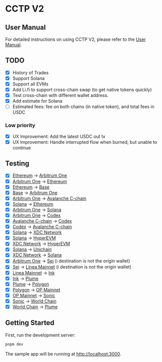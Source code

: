 # CCTP V2

## User Manual

For detailed instructions on using CCTP V2, please refer to the [User Manual](./USER_MANUAL.md).

## TODO

- [x] History of Trades
- [x] Support Solana
- [x] Support all EVMs
- [x] Add Li.fi to support cross-chain swap (to get native tokens quickly)
- [x] Test cross-chain with different wallet address.
- [x] Add estimate for Solana
- [ ] Estimated fees: fee on both chains (in native token), and total fees in USDC

### Low priority

- [x] UX Improvement: Add the latest USDC out tx
- [x] UX Improvement: Handle interrupted flow when burned, but unable to continue

## Testing

- [x] [Ethereum](https://etherscan.io/tx/0x5e50464610d278bca8a964dfda03044748742604bff8d440a5270eb738a36aee) -> [Arbitrum One](https://arbiscan.io/tx/0x525bb17796a80c097df764064ce0059ec3e68f10792958a2527a623083cfc711)
- [x] [Arbitrum One](https://arbiscan.io/tx/0x0015acffe6f8e0c120bf56bdbd3a064ffdcad05ee731ad1a8b7b76c50cd862f4) -> [Ethereum](https://etherscan.io/tx/0x5b5d7509b8f9516759151028f7c2de1fb5ef475b2275d178e7eef08234d12625)
- [x] [Ethereum](https://etherscan.io/tx/0x6cb313683dbbb7ee60c92835143b9fb5eaf4a3ea7752025ea06e434c2d862154) -> [Base](https://basescan.org/tx/0x81d8574a2f15cbf8f81474ecd65d2a8b0c20f780dada74029717aac6057ada71)
- [x] [Base](https://etherscan.io/tx/0x96e82897a1e647912f22d694af2eb199771a665f285e2fc206b309446d822222) -> [Arbitrum One](https://arbiscan.io/tx/0x33e15db11a09f085e2e4edd4a30dd0070be263e333b02255a9e5d6621f3573e0)
- [x] [Arbitrum One](https://arbiscan.io/tx/0xe8d4963b303bcf013db1ca25a2b477a4e1e918c22a6b7beb67bc616e2a2ed331) -> [Avalanche C-chain](https://snowtrace.io/tx/0x691ece42a5a2c5f3abd14432566e953f8a698f93f2284229a7ffd1aa4f925538)
- [x] [Solana](https://solscan.io/tx/4R2towhLBA1ZeHrF91on42Zbbk4tVpG17Rs84dNKmtnJCSAFNNEFsyGFS4qFyuDvPiKDCTjKQ3Xf31s1gReacbK9) -> [Ethereum](https://etherscan.io/tx/0xc75c86866dcdaf036dc0c29cdc7a75f426d5883e483a778950275b8f09efbaee)
- [x] [Arbitrum One](https://arbiscan.io/tx/0xf268391db5671d5bc43c6c69d91cfe5b51dbb6583a78796e63493bccd6b80592) -> [Solana](https://solscan.io/tx/598Ateqej7eWpR9ndrdnbVY6ZSZWVoZqKSuLiVbjVhYsLnyUfwDcZA3tpMegMdeS9fnyH672PhTDuZi5QERhoHnc)
- [x] [Arbitrum One](https://arbiscan.io/tx/0xf08969b1e5b8df967f9495503b062bb0ca9bda210ed0e2d42c7fbd09156112bd) -> [Codex](https://explorer.codex.xyz/tx/0xf6a37dc84e2aeb286dc5c970d0ece7e4ecccc95c87cbbaf9b96c57cf5102929f)
- [x] [Avalanche C-chain](https://snowtrace.io/tx/0xfbae678dfd381dbc9073fda845227ef502f6819e99f8f431cdafe1534cd3b5a1) -> [Codex](https://explorer.codex.xyz/tx/0x76d2073a4852690dc7e6a08b9173b9bdc20414baaee215fa594624d5c1183088)
- [x] [Codex](https://explorer.codex.xyz/tx/0xbcacf0758cf52e24cf746bbb073b978cbdc7f5cc63fe2d65fe827a4626e5d3b9) -> [Avalanche C-chain](https://snowtrace.io/tx/0x00fa4f035d74435d9e4f90b6c1db9c7e81987555f98bcafef05f3578f407c086?chainid=43114)
- [x] [Solana](https://solscan.io/tx/3EKm4mPv9f5wXRHRgd6FmnJTsVFw3PuDz59Up7mcUJyAiyP1n5B4G27Z6u6dZrEbPZSMN28p8AmJLp6ikkBaWSiU) -> [XDC Network](https://xdcscan.com/tx/0xdcb5b531af46f787ae430c5e2b5b2f178e6b2e044df41c4c8d40be20445a6f96)
- [x] [Solana](https://solscan.io/tx/4d7WvDktAksFjCuVpx5SL7jX6Kq84G3kMN58S8AL1TPygXk19EAkAhcGwyF17NYw3yJ8JSLozLWiuUxVN33D6vX2) -> [HyperEVM](https://www.hyperscan.com//tx/0xb229422a308de76b19eb7148148d0fb4633be407217167fe0eba4574b39850e0)
- [x] [XDC Network](https://xdcscan.com/tx/0x721aa0cd02815c87abacac3700c538226bc5d9da239e96f96cda2ab0f7ea2e82) -> [HyperEVM](https://www.hyperscan.com//tx/0xf363dec94c706c24d3b08825e745c217ecbb628721c11019e723ee1cf01db875)
- [x] [Solana](https://solscan.io/tx/2LNqjhz67tKfg2oajTx7q3T2HvJHyFSyE7r62fMPBGzjUewQ32zhe2AD7fEArgedhD6gtuarW9zU2VMXLcr75E6r) -> [Unichain](https://uniscan.xyz/tx/0x88315ec25cdc0e10624e72e4132b79bf0ada4f957d2fad838b4cd44a14a4baea)
- [x] [XDC Network](https://xdcscan.com/tx/0x571e10241a8384e6f1537b71969c70a89dd99d23882b408e53da647b77848f81) -> [Solana](https://solscan.io/tx/3FNj1nsDFWRThkQ4JVvKrwasdd5V8YJ7aj6aV1ynQYHNJNxdkg5xS4qsJWwFf6XfUEVmyyM2P2NZVic5bdnRSKNy)
- [x] [Arbitrum One](https://arbiscan.io/tx/0xd0f49e0d13193fb91ee2c9ab5a42c71519dc1b3a84363e213f1b5f2934c51832) -> [Sei](https://seitrace.com/tx/0x3bf6ebe47e0635ede868806a2c94144ab2606d847235552ddf9b7760cf3db277) (ℹ️ destination is not the origin wallet)
- [x] [Sei](https://seitrace.com/tx/0x6ce19819699db1090b3502eed01244a506b1207fc55a6be8fb440c6e1fa011fc) -> [Linea Mainnet](https://lineascan.build/tx/0x88415f5b49f2f4c213cfd50afbd296bb028fb8880df1688d015f967a59a60e39) (ℹ️ destination is not the origin wallet)
- [x] [Linea Mainnet](https://lineascan.build/tx/0x80256167ff7193c49009e7ab4af27046a8ea5082f2d285546013fd42d0010631) -> [Ink](https://explorer.inkonchain.com/tx/0xf781960389401cc26defe3fcee4f06c3c938161a9db949fa3cef904b8ceea689)
- [x] [Ink](https://explorer.inkonchain.com/tx/0x433d5a46efc2944216dba70376e835fcd7d0a99f3b8a9cf52a865a3558bb13b8) -> [Plume](https://explorer.plume.org/tx/0xa8290d1e42c1ee2a4cec703de631ba969c553a5939ccbfb2ce9faa874f0507db)
- [x] [Plume](https://explorer.plume.org/tx/0xfe23bb1702943114b3ac56def5139aa85475ce57d78f82ff571c01f4040633ca) -> [Polygon](https://polygonscan.com/tx/0x3f3e3f2d36691d73b8c40cabe67e629c23f3fed4f5e01e08d4237cfd5f5664ff)
- [x] [Polygon](https://polygonscan.com/tx/0x3e21a0f71aa8d3a2ecc2434c7b643ce1f3f2eac4d1190d11a6c9ca026fb1877a) -> [OP Mainnet](https://optimistic.etherscan.io/tx/0x3b7cc5be8087a1334b5245b4b0068a03e9cf5d78cd5e99c5b6ab04d48f145651)
- [x] [OP Mainnet](https://optimistic.etherscan.io/tx/0x36510afdf1c06fdda0f3b44bafd2772d11a195f94a65eb09b34954ff01a05c12) -> [Sonic](https://sonicscan.org/tx/0xfbc76033021cd8f5223c7a3eaad63577c95e16f71cbce26b7a5c882967231254)
- [x] [Sonic](https://sonicscan.org/tx/0xf6ed409545f527621bd3d1dd4a80b2c1167bcfc6cc868a763ca174f080bb4098) -> [World Chain](https://worldscan.org/tx/0x99ea0cddf67d6ffd513d0f541f448c73812bbe84293496d4e357a946bc98b80c)
- [x] [World Chain](https://worldscan.org/tx/0x0de415094bdbc63e3c0c535e23a37bc608b05cee0f7cfc8e43fb4112201ff682) -> [Plume](https://explorer.plume.org/tx/0xefb2f7cdc88d80d9a7fa895607746e9327bad2bee349910cc867c34acb1de0b2)

## Getting Started

First, run the development server:

```bash
pnpm dev
```

The sample app will be running at [http://localhost:3000](http://localhost:3000).
